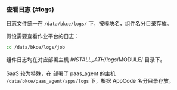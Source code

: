 ### 查看日志 {#logs}

日志文件统一在 `/data/bkce/logs/` 下，按模块名，组件名分目录存放。

假设需要查看作业平台的日志：

```bash
cd /data/bkce/logs/job
```

组件日志均在对应部署主机 $INSTALL_PATH/logs/$MODULE/ 目录下。

SaaS 较为特殊，在 部署了 paas_agent 的主机 `/data/bkce/paas_agent/apps/logs` 下，根据 AppCode 名分目录存放。
